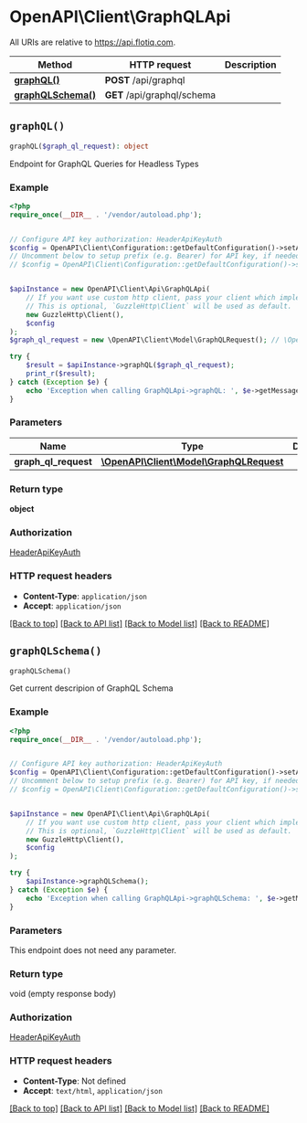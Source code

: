 # OpenAPI\Client\GraphQLApi

All URIs are relative to https://api.flotiq.com.

Method | HTTP request | Description
------------- | ------------- | -------------
[**graphQL()**](GraphQLApi.md#graphQL) | **POST** /api/graphql | 
[**graphQLSchema()**](GraphQLApi.md#graphQLSchema) | **GET** /api/graphql/schema | 


## `graphQL()`

```php
graphQL($graph_ql_request): object
```



Endpoint for GraphQL Queries for Headless Types

### Example

```php
<?php
require_once(__DIR__ . '/vendor/autoload.php');


// Configure API key authorization: HeaderApiKeyAuth
$config = OpenAPI\Client\Configuration::getDefaultConfiguration()->setApiKey('X-AUTH-TOKEN', 'YOUR_API_KEY');
// Uncomment below to setup prefix (e.g. Bearer) for API key, if needed
// $config = OpenAPI\Client\Configuration::getDefaultConfiguration()->setApiKeyPrefix('X-AUTH-TOKEN', 'Bearer');


$apiInstance = new OpenAPI\Client\Api\GraphQLApi(
    // If you want use custom http client, pass your client which implements `GuzzleHttp\ClientInterface`.
    // This is optional, `GuzzleHttp\Client` will be used as default.
    new GuzzleHttp\Client(),
    $config
);
$graph_ql_request = new \OpenAPI\Client\Model\GraphQLRequest(); // \OpenAPI\Client\Model\GraphQLRequest

try {
    $result = $apiInstance->graphQL($graph_ql_request);
    print_r($result);
} catch (Exception $e) {
    echo 'Exception when calling GraphQLApi->graphQL: ', $e->getMessage(), PHP_EOL;
}
```

### Parameters

Name | Type | Description  | Notes
------------- | ------------- | ------------- | -------------
 **graph_ql_request** | [**\OpenAPI\Client\Model\GraphQLRequest**](../Model/GraphQLRequest.md)|  | [optional]

### Return type

**object**

### Authorization

[HeaderApiKeyAuth](../../README.md#HeaderApiKeyAuth)

### HTTP request headers

- **Content-Type**: `application/json`
- **Accept**: `application/json`

[[Back to top]](#) [[Back to API list]](../../README.md#endpoints)
[[Back to Model list]](../../README.md#models)
[[Back to README]](../../README.md)

## `graphQLSchema()`

```php
graphQLSchema()
```



Get current descripion of GraphQL Schema

### Example

```php
<?php
require_once(__DIR__ . '/vendor/autoload.php');


// Configure API key authorization: HeaderApiKeyAuth
$config = OpenAPI\Client\Configuration::getDefaultConfiguration()->setApiKey('X-AUTH-TOKEN', 'YOUR_API_KEY');
// Uncomment below to setup prefix (e.g. Bearer) for API key, if needed
// $config = OpenAPI\Client\Configuration::getDefaultConfiguration()->setApiKeyPrefix('X-AUTH-TOKEN', 'Bearer');


$apiInstance = new OpenAPI\Client\Api\GraphQLApi(
    // If you want use custom http client, pass your client which implements `GuzzleHttp\ClientInterface`.
    // This is optional, `GuzzleHttp\Client` will be used as default.
    new GuzzleHttp\Client(),
    $config
);

try {
    $apiInstance->graphQLSchema();
} catch (Exception $e) {
    echo 'Exception when calling GraphQLApi->graphQLSchema: ', $e->getMessage(), PHP_EOL;
}
```

### Parameters

This endpoint does not need any parameter.

### Return type

void (empty response body)

### Authorization

[HeaderApiKeyAuth](../../README.md#HeaderApiKeyAuth)

### HTTP request headers

- **Content-Type**: Not defined
- **Accept**: `text/html`, `application/json`

[[Back to top]](#) [[Back to API list]](../../README.md#endpoints)
[[Back to Model list]](../../README.md#models)
[[Back to README]](../../README.md)
